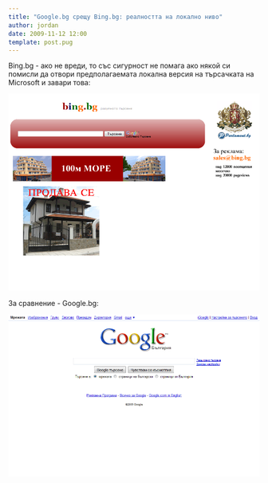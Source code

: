 ```yaml
---
title: "Google.bg срещу Bing.bg: реалността на локално ниво"
author: jordan
date: 2009-11-12 12:00
template: post.pug
---
```


Bing.bg - ако не вреди, то със сигурност не помага ако някой си помисли
да отвори предполагаемата локална версия на търсачката на Microsoft и
завари това:

![Bing.bg - Ужас](Bing-bg.png)

За сравнение - Google.bg:

![Google.bg](Google-bg.png)
